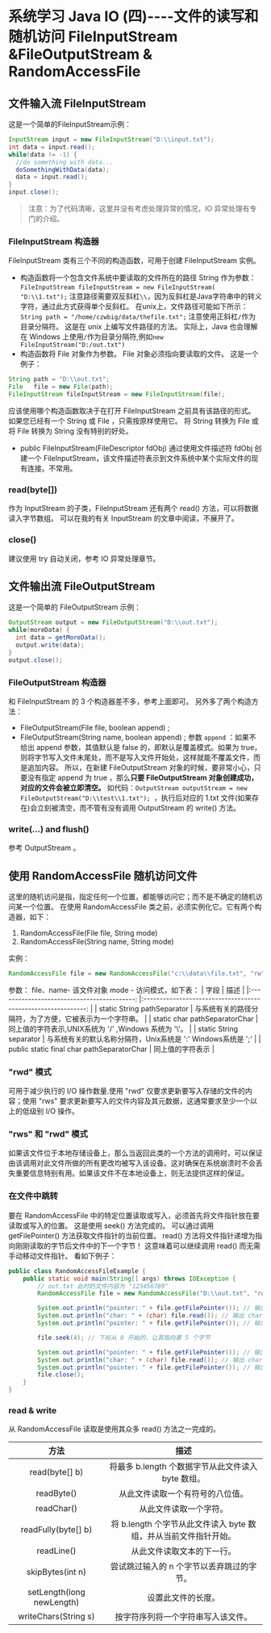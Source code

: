 # 系统学习 Java IO (四)----文件的读写和随机访问 FileInputStream &FileOutputStream & RandomAccessFile

## 文件输入流 FileInputStream

这是一个简单的FileInputStream示例：
```java
InputStream input = new FileInputStream("D:\\input.txt");
int data = input.read();
while(data != -1) {
  //do something with data...
  doSomethingWithData(data);
  data = input.read();
}
input.close();
```

> 注意：为了代码清晰，这里并没有考虑处理异常的情况，IO 异常处理有专门的介绍。

### FileInputStream 构造器
FileInputStream 类有三个不同的构造函数，可用于创建 FileInputStream 实例。

- 构造函数将一个包含文件系统中要读取的文件所在的路径 String 作为参数：`FileInputStream fileInputStream = new FileInputStream( "D:\\1.txt");`
注意路径需要双反斜杠`\\`，因为反斜杠是Java字符串中的转义字符，通过此方式获得单个反斜杠。
在unix上，文件路径可能如下所示： `String path = "/home/czwbig/data/thefile.txt";` 
注意使用正斜杠`/`作为目录分隔符。 这是在 unix 上编写文件路径的方法。 实际上，Java 也会理解在 Windows 上使用`/`作为目录分隔符,例如`new FileInputStream("D:/out.txt")`
- 构造函数将 File 对象作为参数。 File 对象必须指向要读取的文件。 这是一个例子：
```java
String path = "D:\\out.txt";
File   file = new File(path);
FileInputStream fileInputStream = new FileInputStream(file);
```
应该使用哪个构造函数取决于在打开 FileInputStream 之前具有该路径的形式。 如果您已经有一个 String 或 File ，只需按原样使用它。 将 String 转换为 File 或将 File 转换为 String 没有特别的好处。

- public FileInputStream(FileDescriptor fdObj) 通过使用文件描述符 fdObj 创建一个 FileInputStream，该文件描述符表示到文件系统中某个实际文件的现有连接。不常用。

### read(byte[])
作为 InputStream 的子类，FileInputStream 还有两个 read() 方法，可以将数据读入字节数组。 可以在我的有关 InputStream 的文章中阅读，不展开了。

### close()
建议使用 try 自动关闭，参考 IO 异常处理章节。

## 文件输出流 FileOutputStream

这是一个简单的 FileOutputStream 示例：
```java
OutputStream output = new FileOutputStream("D:\\out.txt");
while(moreData) {
  int data = getMoreData();
  output.write(data);
}
output.close();
```

### FileOutputStream 构造器
和 FileInputStream 的 3 个构造器差不多，参考上面即可。
另外多了两个构造方法：
- FileOutputStream(File file, boolean append) ;
- FileOutputStream(String name, boolean append) ;
  参数 `append` ：如果不给出 append 参数，其值默认是 false 的，即默认是覆盖模式。如果为 true，则将字节写入文件末尾处，而不是写入文件开始处，这样就能不覆盖文件，而是追加内容。
所以，在新建 FileOutputStream 对象的时候，要非常小心，只要没有指定 append 为 true ，那么**只要 FileOutputStream 对象创建成功，对应的文件会被立即清空。**
如代码：`OutputStream outputStream = new FileOutputStream("D:\\test\\1.txt"); `，执行后对应的 1.txt 文件(如果存在)会立刻被清空，而不管有没有调用 OutputStream 的 write() 方法。

### write(...) and flush()
参考 OutputStream 。

## 使用 RandomAccessFile 随机访问文件
这里的随机访问是指，指定任何一个位置，都能够访问它；而不是不确定的随机访问某一个位置。
在使用 RandomAccessFile 类之前，必须实例化它。它有两个构造器，如下：
1. RandomAccessFile(File file, String mode)
2. RandomAccessFile(String name, String mode)

实例：
```java
RandomAccessFile file = new RandomAccessFile("c:\\data\\file.txt", "rw");
```
参数：
file、name- 该文件对象
mode - 访问模式，如下表：
| 字段 	| 描述 	|
|:------------------------------------------:	|:------------------------------------------------------------:	|
| static String pathSeparator 	| 与系统有关的路径分隔符，为了方便，它被表示为一个字符串。 	|
| static char pathSeparatorChar 	| 同上值的字符表示,UNIX系统为 '/' ,Windows 系统为 '\\'。 	|
| static String separator 	| 与系统有关的默认名称分隔符，Unix系统是 ':' Windows系统是 ';' 	|
| public static final char pathSeparatorChar 	| 同上值的字符表示 	|

### "rwd" 模式
可用于减少执行的 I/O 操作数量.使用 "rwd" 仅要求更新要写入存储的文件的内容；使用 "rws" 要求更新要写入的文件内容及其元数据，这通常要求至少一个以上的低级别 I/O 操作。

### "rws" 和 "rwd" 模式
如果该文件位于本地存储设备上，那么当返回此类的一个方法的调用时，可以保证由该调用对此文件所做的所有更改均被写入该设备。这对确保在系统崩溃时不会丢失重要信息特别有用。如果该文件不在本地设备上，则无法提供这样的保证。

### 在文件中跳转
要在 RandomAccessFile 中的特定位置读取或写入，必须首先将文件指针放在要读取或写入的位置。 这是使用 seek() 方法完成的。 可以通过调用 getFilePointer() 方法获取文件指针的当前位置。
read() 方法将文件指针递增为指向刚刚读取的字节后文件中的下一个字节！ 这意味着可以继续调用 read() 而无需手动移动文件指针。
看如下例子：
```java
public class RandomAccessFileExample {
    public static void main(String[] args) throws IOException {
        // out.txt 此时的文件内容为 "123456789"
        RandomAccessFile file = new RandomAccessFile("D:\\out.txt", "rw");

        System.out.println("pointer: " + file.getFilePointer()); // 输出 pointer: 0
        System.out.println("char: " + (char) file.read()); // 输出 char: 1
        System.out.println("pointer: " + file.getFilePointer()); // 输出 pointer: 1

        file.seek(4); // 下标从 0 开始的，让其指向第 5 个字节

        System.out.println("pointer: " + file.getFilePointer()); // 输出 pointer: 4
        System.out.println("char: " + (char) file.read()); // 输出 char: 5
        System.out.println("pointer: " + file.getFilePointer()); // 输出 pointer: 5
        file.close();
    }
}
```

### read & write
从 RandomAccessFile 读取是使用其众多 read() 方法之一完成的。

| 方法 	| 描述 	|
|:-------------------------:	|:----------------------------------------------------------------:	|
| read(byte[] b) 	| 将最多 b.length 个数据字节从此文件读入 byte 数组。 	|
| readByte() 	| 从此文件读取一个有符号的八位值。 	|
| readChar() 	| 从此文件读取一个字符。 	|
| readFully(byte[] b) 	| 将 b.length 个字节从此文件读入 byte 数组，并从当前文件指针开始。 	|
| readLine() 	| 从此文件读取文本的下一行。 	|
| skipBytes(int n) 	| 尝试跳过输入的 n 个字节以丢弃跳过的字节。 	|
| setLength(long newLength) 	| 设置此文件的长度。 	|
| writeChars(String s) 	| 按字符序列将一个字符串写入该文件。 	|